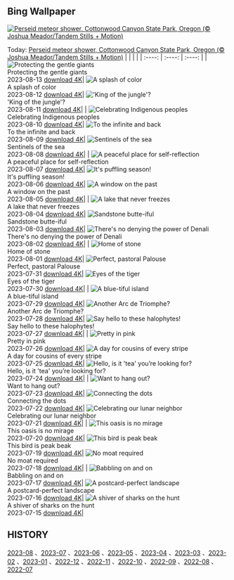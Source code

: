 ## Bing Wallpaper
[![Perseid meteor shower, Cottonwood Canyon State Park, Oregon (© Joshua Meador/Tandem Stills + Motion)](https://cn.bing.com/th?id=OHR.PerseidsOregon_EN-US9307597393_UHD.jpg&w=1000)](https://cn.bing.com/th?id=OHR.PerseidsOregon_EN-US9307597393_UHD.jpg&pid=hp&w=3840&h=2160&rs=1&c=4)

Today: [Perseid meteor shower, Cottonwood Canyon State Park, Oregon (© Joshua Meador/Tandem Stills + Motion)](https://cn.bing.com/th?id=OHR.PerseidsOregon_EN-US9307597393_UHD.jpg&pid=hp&w=3840&h=2160&rs=1&c=4)
  |      |      |      |
| :----: | :----: | :----: |
| ![Protecting the gentle giants](https://cn.bing.com/th?id=OHR.ThreeElephants_EN-US3930300492_UHD.jpg&pid=hp&w=384&h=216&rs=1&c=4) <br/> Protecting the gentle giants <br/> 2023-08-13  [download 4K](https://cn.bing.com/th?id=OHR.ThreeElephants_EN-US3930300492_UHD.jpg&pid=hp&w=3840&h=2160&rs=1&c=4)| ![A splash of color](https://cn.bing.com/th?id=OHR.JupiterArtland_EN-US8317170258_UHD.jpg&pid=hp&w=384&h=216&rs=1&c=4) <br/> A splash of color <br/> 2023-08-12  [download 4K](https://cn.bing.com/th?id=OHR.JupiterArtland_EN-US8317170258_UHD.jpg&pid=hp&w=3840&h=2160&rs=1&c=4)| !['King of the jungle'?](https://cn.bing.com/th?id=OHR.WorldLionDay_EN-US3311213683_UHD.jpg&pid=hp&w=384&h=216&rs=1&c=4) <br/> 'King of the jungle'? <br/> 2023-08-11  [download 4K](https://cn.bing.com/th?id=OHR.WorldLionDay_EN-US3311213683_UHD.jpg&pid=hp&w=3840&h=2160&rs=1&c=4)|
| ![Celebrating Indigenous peoples](https://cn.bing.com/th?id=OHR.BathurstArt_EN-US3084378813_UHD.jpg&pid=hp&w=384&h=216&rs=1&c=4) <br/> Celebrating Indigenous peoples <br/> 2023-08-10  [download 4K](https://cn.bing.com/th?id=OHR.BathurstArt_EN-US3084378813_UHD.jpg&pid=hp&w=3840&h=2160&rs=1&c=4)| ![To the infinite and back](https://cn.bing.com/th?id=OHR.InfinityTaipei_EN-US3008697284_UHD.jpg&pid=hp&w=384&h=216&rs=1&c=4) <br/> To the infinite and back <br/> 2023-08-09  [download 4K](https://cn.bing.com/th?id=OHR.InfinityTaipei_EN-US3008697284_UHD.jpg&pid=hp&w=3840&h=2160&rs=1&c=4)| ![Sentinels of the sea](https://cn.bing.com/th?id=OHR.BodieNC_EN-US2693689463_UHD.jpg&pid=hp&w=384&h=216&rs=1&c=4) <br/> Sentinels of the sea <br/> 2023-08-08  [download 4K](https://cn.bing.com/th?id=OHR.BodieNC_EN-US2693689463_UHD.jpg&pid=hp&w=3840&h=2160&rs=1&c=4)|
| ![A peaceful place for self-reflection](https://cn.bing.com/th?id=OHR.NaganoPond_EN-US2600828175_UHD.jpg&pid=hp&w=384&h=216&rs=1&c=4) <br/> A peaceful place for self-reflection <br/> 2023-08-07  [download 4K](https://cn.bing.com/th?id=OHR.NaganoPond_EN-US2600828175_UHD.jpg&pid=hp&w=3840&h=2160&rs=1&c=4)| ![It's puffling season!](https://cn.bing.com/th?id=OHR.AtlanticPuffin_EN-US6337041297_UHD.jpg&pid=hp&w=384&h=216&rs=1&c=4) <br/> It's puffling season! <br/> 2023-08-06  [download 4K](https://cn.bing.com/th?id=OHR.AtlanticPuffin_EN-US6337041297_UHD.jpg&pid=hp&w=3840&h=2160&rs=1&c=4)| ![A window on the past](https://cn.bing.com/th?id=OHR.GothicRuins_EN-US2341737381_UHD.jpg&pid=hp&w=384&h=216&rs=1&c=4) <br/> A window on the past <br/> 2023-08-05  [download 4K](https://cn.bing.com/th?id=OHR.GothicRuins_EN-US2341737381_UHD.jpg&pid=hp&w=3840&h=2160&rs=1&c=4)|
| ![A lake that never freezes](https://cn.bing.com/th?id=OHR.ZelenciSprings_EN-US2246293953_UHD.jpg&pid=hp&w=384&h=216&rs=1&c=4) <br/> A lake that never freezes <br/> 2023-08-04  [download 4K](https://cn.bing.com/th?id=OHR.ZelenciSprings_EN-US2246293953_UHD.jpg&pid=hp&w=3840&h=2160&rs=1&c=4)| ![Sandstone butte-iful](https://cn.bing.com/th?id=OHR.CapitolButte_EN-US2124222699_UHD.jpg&pid=hp&w=384&h=216&rs=1&c=4) <br/> Sandstone butte-iful <br/> 2023-08-03  [download 4K](https://cn.bing.com/th?id=OHR.CapitolButte_EN-US2124222699_UHD.jpg&pid=hp&w=3840&h=2160&rs=1&c=4)| ![There's no denying the power of Denali](https://cn.bing.com/th?id=OHR.DenaliClimber_EN-US1974827525_UHD.jpg&pid=hp&w=384&h=216&rs=1&c=4) <br/> There's no denying the power of Denali <br/> 2023-08-02  [download 4K](https://cn.bing.com/th?id=OHR.DenaliClimber_EN-US1974827525_UHD.jpg&pid=hp&w=3840&h=2160&rs=1&c=4)|
| ![Home of stone](https://cn.bing.com/th?id=OHR.RockHouse_EN-US1852534234_UHD.jpg&pid=hp&w=384&h=216&rs=1&c=4) <br/> Home of stone <br/> 2023-08-01  [download 4K](https://cn.bing.com/th?id=OHR.RockHouse_EN-US1852534234_UHD.jpg&pid=hp&w=3840&h=2160&rs=1&c=4)| ![Perfect, pastoral Palouse](https://cn.bing.com/th?id=OHR.PalouseHills_EN-US1737990003_UHD.jpg&pid=hp&w=384&h=216&rs=1&c=4) <br/> Perfect, pastoral Palouse <br/> 2023-07-31  [download 4K](https://cn.bing.com/th?id=OHR.PalouseHills_EN-US1737990003_UHD.jpg&pid=hp&w=3840&h=2160&rs=1&c=4)| ![Eyes of the tiger](https://cn.bing.com/th?id=OHR.TigerIndia_EN-US1594590553_UHD.jpg&pid=hp&w=384&h=216&rs=1&c=4) <br/> Eyes of the tiger <br/> 2023-07-30  [download 4K](https://cn.bing.com/th?id=OHR.TigerIndia_EN-US1594590553_UHD.jpg&pid=hp&w=3840&h=2160&rs=1&c=4)|
| ![A blue-tiful island](https://cn.bing.com/th?id=OHR.SanBlasIslands_EN-US1442226155_UHD.jpg&pid=hp&w=384&h=216&rs=1&c=4) <br/> A blue-tiful island <br/> 2023-07-29  [download 4K](https://cn.bing.com/th?id=OHR.SanBlasIslands_EN-US1442226155_UHD.jpg&pid=hp&w=3840&h=2160&rs=1&c=4)| ![Another Arc de Triomphe?](https://cn.bing.com/th?id=OHR.ParisLouvre_EN-US2282259448_UHD.jpg&pid=hp&w=384&h=216&rs=1&c=4) <br/> Another Arc de Triomphe? <br/> 2023-07-28  [download 4K](https://cn.bing.com/th?id=OHR.ParisLouvre_EN-US2282259448_UHD.jpg&pid=hp&w=3840&h=2160&rs=1&c=4)| ![Say hello to these halophytes!](https://cn.bing.com/th?id=OHR.MangrovePark_EN-US2211111720_UHD.jpg&pid=hp&w=384&h=216&rs=1&c=4) <br/> Say hello to these halophytes! <br/> 2023-07-27  [download 4K](https://cn.bing.com/th?id=OHR.MangrovePark_EN-US2211111720_UHD.jpg&pid=hp&w=3840&h=2160&rs=1&c=4)|
| ![Pretty in pink](https://cn.bing.com/th?id=OHR.LasLagunas_EN-US2134252350_UHD.jpg&pid=hp&w=384&h=216&rs=1&c=4) <br/> Pretty in pink <br/> 2023-07-26  [download 4K](https://cn.bing.com/th?id=OHR.LasLagunas_EN-US2134252350_UHD.jpg&pid=hp&w=3840&h=2160&rs=1&c=4)| ![A day for cousins of every stripe](https://cn.bing.com/th?id=OHR.ZebraCousins_EN-US1951215229_UHD.jpg&pid=hp&w=384&h=216&rs=1&c=4) <br/> A day for cousins of every stripe <br/> 2023-07-25  [download 4K](https://cn.bing.com/th?id=OHR.ZebraCousins_EN-US1951215229_UHD.jpg&pid=hp&w=3840&h=2160&rs=1&c=4)| ![Hello, is it 'tea' you’re looking for?](https://cn.bing.com/th?id=OHR.TeaEstate_EN-US1720005197_UHD.jpg&pid=hp&w=384&h=216&rs=1&c=4) <br/> Hello, is it 'tea' you’re looking for? <br/> 2023-07-24  [download 4K](https://cn.bing.com/th?id=OHR.TeaEstate_EN-US1720005197_UHD.jpg&pid=hp&w=3840&h=2160&rs=1&c=4)|
| ![Want to hang out?](https://cn.bing.com/th?id=OHR.HammockDay_EN-US1639653297_UHD.jpg&pid=hp&w=384&h=216&rs=1&c=4) <br/> Want to hang out? <br/> 2023-07-23  [download 4K](https://cn.bing.com/th?id=OHR.HammockDay_EN-US1639653297_UHD.jpg&pid=hp&w=3840&h=2160&rs=1&c=4)| ![Connecting the dots](https://cn.bing.com/th?id=OHR.BridgeNorway_EN-US1530199433_UHD.jpg&pid=hp&w=384&h=216&rs=1&c=4) <br/> Connecting the dots <br/> 2023-07-22  [download 4K](https://cn.bing.com/th?id=OHR.BridgeNorway_EN-US1530199433_UHD.jpg&pid=hp&w=3840&h=2160&rs=1&c=4)| ![Celebrating our lunar neighbor](https://cn.bing.com/th?id=OHR.MoonDayArtemis_EN-US1226397186_UHD.jpg&pid=hp&w=384&h=216&rs=1&c=4) <br/> Celebrating our lunar neighbor <br/> 2023-07-21  [download 4K](https://cn.bing.com/th?id=OHR.MoonDayArtemis_EN-US1226397186_UHD.jpg&pid=hp&w=3840&h=2160&rs=1&c=4)|
| ![This oasis is no mirage](https://cn.bing.com/th?id=OHR.CrescentLake_EN-US1005101872_UHD.jpg&pid=hp&w=384&h=216&rs=1&c=4) <br/> This oasis is no mirage <br/> 2023-07-20  [download 4K](https://cn.bing.com/th?id=OHR.CrescentLake_EN-US1005101872_UHD.jpg&pid=hp&w=3840&h=2160&rs=1&c=4)| ![This bird is peak beak](https://cn.bing.com/th?id=OHR.BucerosBicornis_EN-US0841652066_UHD.jpg&pid=hp&w=384&h=216&rs=1&c=4) <br/> This bird is peak beak <br/> 2023-07-19  [download 4K](https://cn.bing.com/th?id=OHR.BucerosBicornis_EN-US0841652066_UHD.jpg&pid=hp&w=3840&h=2160&rs=1&c=4)| ![No moat required](https://cn.bing.com/th?id=OHR.CavanCastle_EN-US0493721152_UHD.jpg&pid=hp&w=384&h=216&rs=1&c=4) <br/> No moat required <br/> 2023-07-18  [download 4K](https://cn.bing.com/th?id=OHR.CavanCastle_EN-US0493721152_UHD.jpg&pid=hp&w=3840&h=2160&rs=1&c=4)|
| ![Babbling on and on](https://cn.bing.com/th?id=OHR.BearHoleBrook_EN-US0278547262_UHD.jpg&pid=hp&w=384&h=216&rs=1&c=4) <br/> Babbling on and on <br/> 2023-07-17  [download 4K](https://cn.bing.com/th?id=OHR.BearHoleBrook_EN-US0278547262_UHD.jpg&pid=hp&w=3840&h=2160&rs=1&c=4)| ![A postcard-perfect landscape](https://cn.bing.com/th?id=OHR.CastelmazzanoSunrise_EN-US9968041695_UHD.jpg&pid=hp&w=384&h=216&rs=1&c=4) <br/> A postcard-perfect landscape <br/> 2023-07-16  [download 4K](https://cn.bing.com/th?id=OHR.CastelmazzanoSunrise_EN-US9968041695_UHD.jpg&pid=hp&w=3840&h=2160&rs=1&c=4)| ![A shiver of sharks on the hunt](https://cn.bing.com/th?id=OHR.BlacktipSharks_EN-US9224288033_UHD.jpg&pid=hp&w=384&h=216&rs=1&c=4) <br/> A shiver of sharks on the hunt <br/> 2023-07-15  [download 4K](https://cn.bing.com/th?id=OHR.BlacktipSharks_EN-US9224288033_UHD.jpg&pid=hp&w=3840&h=2160&rs=1&c=4)|

  
  ## HISTORY
  [2023-08](https://github.com/Underglaze-Blue/bingwallpaper/tree/main/archive/2023-08/) 、[2023-07](https://github.com/Underglaze-Blue/bingwallpaper/tree/main/archive/2023-07/) 、[2023-06](https://github.com/Underglaze-Blue/bingwallpaper/tree/main/archive/2023-06/) 、[2023-05](https://github.com/Underglaze-Blue/bingwallpaper/tree/main/archive/2023-05/) 、[2023-04](https://github.com/Underglaze-Blue/bingwallpaper/tree/main/archive/2023-04/) 、[2023-03](https://github.com/Underglaze-Blue/bingwallpaper/tree/main/archive/2023-03/) 、[2023-02](https://github.com/Underglaze-Blue/bingwallpaper/tree/main/archive/2023-02/) 、[2023-01](https://github.com/Underglaze-Blue/bingwallpaper/tree/main/archive/2023-01/) 、[2022-12](https://github.com/Underglaze-Blue/bingwallpaper/tree/main/archive/2022-12/) 、[2022-11](https://github.com/Underglaze-Blue/bingwallpaper/tree/main/archive/2022-11/) 、[2022-10](https://github.com/Underglaze-Blue/bingwallpaper/tree/main/archive/2022-10/) 、[2022-09](https://github.com/Underglaze-Blue/bingwallpaper/tree/main/archive/2022-09/) 、[2022-08](https://github.com/Underglaze-Blue/bingwallpaper/tree/main/archive/2022-08/) 、[2022-07](https://github.com/Underglaze-Blue/bingwallpaper/tree/main/archive/2022-07/) 